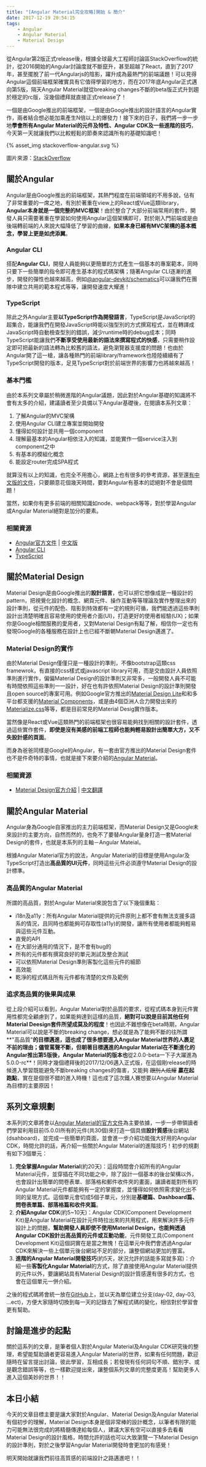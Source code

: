 ```yaml
---
title: "[Angular Material完全攻略]開始 & 簡介"
date: 2017-12-19 20:54:15
tags:
	- Angular
	- Angular Material
	- Material Design
---
```


從Angular第2版正式release後，根據全球最大工程師討論區StackOverflow的統計，從2016開始的Angular討論度就不斷竄升，甚至超越了React，直到了2017年，甚至擺脫了前一代Angularjs的陰影，躍升成為最熱門的前端議題！可以見得Angular這個前端框架確實具有它值得學習的地方，而在2017年底Angular正式邁向第5版，隔天Angular Material就從breaking changes不斷的beta版正式升到趨於穩定的rc版，沒幾個禮拜就直接正式release了！

一個是由Google推出的前端框架，一個是由Google推出的設計語言的Angular實作，兩者結合想必能加乘產生N倍以上的爆發力！接下來的日子，我們將一步一步地**學會所有Angular Material的元件及特性、Angular CDK及一些進階的技巧**，今天第一天就讓我們以比較輕鬆的節奏來認識所有的基礎知識吧！

<!-- more -->

{% asset_img stackoverflow-angular.svg %}

圖片來源：[StackOverflow](https://insights.stackoverflow.com/trends?tags=reactjs%2Cangular%2Cvue.js%2Cvuejs2%2Cangularjs)

## 關於Angular

Angular是由Google推出的前端框架，其熱門程度在前端領域的不用多說，佔有了非常重要的一席之地，有別於著重在view上的React或Vue這類library，**Angular本身就是一個完整的MVC框架**！由於整合了大部分前端常用的套件，開發人員只需要著重在學習如何使用Angular這個架構即可，對於剛入門前端或是由後端轉前端的人來說大幅降低了學習的曲線，**如果本身已經有MVC架構的基本概念，學習上更是如虎添翼**。

### Angular CLI

搭配**Angular CLI**，開發人員能夠以更簡單的方式產生一個基本的專案範本，同時只要下一些簡單的指令即可產生基本的程式碼架構；隨著Angular CLI逐漸的進步，開發的彈性也越來越高，例如[@angular-devkit/schematics](https://www.npmjs.com/package/@angular-devkit/schematics)可以讓我們在團隊中建立共用的範本程式等等，讓開發速度大耀進！

### TypeScript

除此之外Angular主要**以TypeScript作為開發語言**，TypeScript是JavaScript的超集合，能讓我們在開發JavaScript時能以強型別的方式撰寫程式，並在轉譯成JavaScript時自動檢查型別的錯誤，減少runtime時的debug成本；同時TypeScript能讓我們**不斷享受使用最新的語法來撰寫程式的快感**，只需要稍作設定即可把最新的語法轉為比較舊的語法，避免瀏覽器支援度的問題！也由於Angular開了這一槍，讓各種熱門的前端library/framework也陸陸續續有了TypeScript開發的版本，足見TypeScript對於前端世界的影響力也將越來越高！

### 基本門檻

由於本系列文章屬於稍微進階的Angular議題，因此對於Angular基礎的知識將不會有太多的介紹，建議讀者至少具備以下Angular基礎後，在閱讀本系列文章：

1.  了解Angular的MVC架構
2.  使用Angular CLI建立專案並開始開發
3.  懂得如何設計並共用一個component
4.  理解最基本的Angular相依注入的知識，並能實作一個service注入到component之中
5.  有基本的模組化概念
6.  能設定router完成SPA程式

就算沒有以上的知識，也完全不用擔心，網路上也有很多的參考資源，甚至還[有中文版的文件](https://angular.cn/)，只要願意花個幾天時間，要對Angular有基本的認絕對不會是個問題！

當然，如果你有更多前端的相關知識如node、webpack等等，對於學習Angular或Angular Material絕對是加分的要素。

### 相關資源

-   [Angular官方文件](https://angular.io/) | [中文版](https://angular.cn/)
-   [Angular CLI](https://github.com/angular/angular-cli)
-   [TypeScript](https://www.typescriptlang.org/)

## 關於Material Design

Material Design是由Google推出的**設計語言**，也可以把它想像成是一種設計的pattern，把視覺化設計的概念、網頁元件、操作互動等等理論及實作整理出來的設計準則，從元件的配色、陰影到特效都有一定的規則可循，我們能透過這些準則設計出清楚明確且容易使用的使用者介面(UI)，打造更好的使用者經驗(UX)；如果你是Google相關服務的愛用者，又對Material Design有點了解，相信你一定也有發現Google的各種服務在設計上也已經不斷朝Material Design邁進了。

### Material Design的實作

由於Material Design僅僅只是一種設計的準則，不像bootstrap這類css framewrok，有直接的css樣式或javascript library可用，而是交由設計人員依照準則進行實作，偏偏Material Design的設計準則又非常多，一般開發人員不可能有時間依照這些準則一一設計，好在也有許依照Material Design的設計準則開發且open source的專案可用。例如Google官方推出的[Material Design Lite](https://getmdl.io/)和和多平台都支援的[Material Components](https://material.io/components/)，或是由4個亞洲人合力開發出來的[Materialize.css](http://materializecss.com/)等等，都是目前常見的Material Desig實作版本。

當然像是React或Vue這類熱門的前端框架也很容易能夠找到相關的設計套件，透過這些實作套件，**即使是沒有美感的前端工程師也能夠輕易設計出簡單大方，又不失設計感的頁面**。

而身為爸爸同樣是Google的Angular，有一套由官方推出的Material Design套件也不是件奇特的事情，也就是接下來要介紹的[Angular Material](https://material.angular.io/)。

### 相關資源

-   [Material Design官方介紹](https://material.io/) | [中文翻譯](https://wcc723.gitbooks.io/google_design_translate/content/material-design-introduction.html)

## 關於Angular Material

Angular身為Google自家推出的主力前端框架，而Material Design又是Google未來設計的主要方向，自然而然的，也免不了要替Angular量身打造一套Material Design的套件，也就是本系列的主軸－Angular Mateial。

根據Angular Material官方的說法，Angular Material的目標是使用Angular及TypeScript打造出**高品質的UI元件**，同時這些元件必須遵守Material Design的設計標準。

### 高品質的Angular Material

所謂的高品質，對於Angular Material來說包含了以下幾個重點：

-   i18n及a11y：所有Angular Material提供的元件原則上都不會有無法支援多語系的情況，且同時也都能夠可存取性(a11y)的開發，讓所有使用者都能夠輕易與這些元件互動。
-   直覺的API
-   在大部分通用的情況下，是不會有bug的
-   所有的元件都有撰寫良好的單元測試及整合測試
-   可以依照Material Design準則客製化這些元件的細節
-   高效能
-   乾淨的程式碼且所有元件都有清楚的文件及範例

### 追求高品質的後果與成果

從上段介紹可以看到，Angular Material對於品質的要求，從程式碼本身到元件實用性都完全顧慮到了，如果能夠達到這樣的品質，**絕對可以說是目前其他任何Material Deesign套件所望成莫及的程度**！也因此不難想像在beta時期，Angular Material可以說是不斷的breaking change，想必就是為了能夠不斷的往所謂**"高品質"**的目標邁進，這也成了很多想要進入Angular Material世界的人裹足不前的理由；儘管罵聲不斷，但朝著目標邁進的Angular Material在不斷進化的Angular推出第5版後，Angular Material的版本也**從2.0.0-beta一下子大躍進為5.0.0-rc**！同時才幾個禮拜後的2017/12/06邁入正式版，在這個剛release的時候進入學習既能避免不斷breaking changes的傷害，又能夠 ~~跟別人炫耀~~ **贏在起跑點**，實在是個很不錯的進入時機！這也成了這次鐵人賽想要以Angular Material為目標的主要原因！

## 系列文章規劃

本系列的文章將會以[Angular Material的官方文件](https://material.angular.io/)為主要依據，一步一步帶領讀者們學習利用目前(5.0.0)所有的元件(共30個)來打造一個具備**設計質感**後台網站(dsahboard)，並完成一些簡單的頁面，並會進一步介紹功能強大好用的Angular CDK，時間允許的話，再介紹一些關於Angular Material的進階技巧！初步的規劃有如下3個單元：

1.  **完全掌握Angular Material**(約20天)：這段時間會介紹所有的Angular Material元件，並穿插在不同功能之中，除了設計一個基本的後台架構以外，也會設計出簡單的問卷表單、部落格和郵件收件夾的畫面，讓讀者能對所有的Angular Material元件都能夠有一定的掌握度，並懂得如何依照需求變化出不同的呈現方式。這個單元會切成5個子單元，分別是**基礎篇、Dashboard篇、問卷表單篇、部落格篇和收件夾篇**。
2.  **介紹Angular CDK**(約5~10天)：Angular CDK(Component Development Kit)是Angular Material在設計元件時拉出來的共用程式，用來解決許多元件設計上的問題，**幫助開發人員即使不使用Material Design，也能夠透過Angular CDK設計出高品質的元件或互動功能**，元件開發工具(Component Development Kit)這個詞實在是當之無愧！在這單元中我們會透過Angular CDK來解決一些上個單元後台網站不足的部分，讓整個網站更加的豐富。
3.  **進階的Angular Material開發技巧**(約5天，狀況允許的話能多寫就多寫)：介紹一些**客製化Angular Material**的方式，除了直接使用Angular Material提供的元件以外，要讓網站具有Material Design的設計質感還有很多的方式，也會在這個單元一併介紹。

之後的程式碼將會統一放在[GitHub](https://github.com/wellwind/it-ironman-demo-angular-material)上，並以天為單位建立分支(day-02, day-03, ...ect)，方便大家隨時切換到每一天的記錄去了解程式碼的變化，相信對於學習會更有幫助。

## 討論是進步的起點

關於這系列的文章，是筆者個人對於Angular Material及Angular CDK研究後的整理，希望能幫助讀者更容易進入Angular Material的世界，如果有任何問題，歡迎隨時在留言提出討論，彼此學習，互相成長；若發現有任何詞句不順、錯別字、或是觀念錯誤等等，也一樣歡迎提出來，讓整個系列文章的完整度更高！幫助更多人進入這個美妙的世界！！

## 本日小結

今天的文章目標主要是讓大家對於Angular、Material Design及Angular Material有個初步的理解，Material Design本身是個非常棒的設計概念，以筆者有限的能力可能無法很完成的將精髓傳達給每個人，建議大家有空可以直接多去看看Material Design的設計風格，時間允許的話也可以大致瀏覽一下Material Design的設計準則，對於之後學習Angular Material開發時會更加的有感覺！

明天開始就讓我們前往高質感的前端設計之路邁進吧！！
